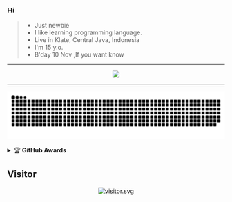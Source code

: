 ### Hi

> * Just newbie
> * I like learning programming language.
> * Live in Klate, Central Java, Indonesia
> * I'm 15 y.o.
> * B'day 10 Nov
> ,If you want know 

---------

<p align="center">
  <a href="https://github.com/Rlxfly"><img src="https://github-readme-stats.vercel.app/api/top-langs?username=Rlxfly&theme=tokyonight&layout=compact" /></a>
</p>

--------

![「Rʟxғʟʏ⁴̅⁰͍⁴̵」](https://github.com/Platane/snk/raw/output/github-contribution-grid-snake.svg)

<details>
    <summary>&#127942 <b>GitHub Awards</b></summary><br/>

![© Rlxfly](https://github-profile-trophy.vercel.app/?username=Rlxfly&theme=tokyonight)
  
  ![© Rlxfly](https://github-readme-stats.vercel.app/api?username=Rlxfly&show_icons=true&theme=nightowl)

</details>


## Visitor 
<p align="center">
<img src="https://count.caliphdev.my.id/get/@Rlxfly?theme=gelbooru-h" alt="visitor.svg">
</p>
